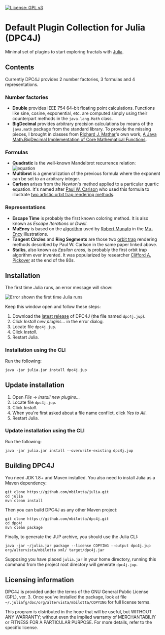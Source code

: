 [![License: GPL v3](https://img.shields.io/badge/License-GPLv3-blue.svg)](https://www.gnu.org/licenses/gpl-3.0)

# Default Plugin Collection for Julia (DPC4J)

Minimal set of plugins to start exploring fractals with [Julia](https://github.com/mbilotta/julia).

## Contents

Currently DPC4J provides 2 number factories, 3 formulas and 4 representations.

### Number factories

* __Double__ provides IEEE 754 64-bit floating point calculations. Functions like sine, cosine, exponential, etc. are computed simply using their counterpart methods in the `java.lang.Math` class.
* __BigDecimal__ provides arbitrary precision calculations by means of the `java.math` package from the standard library. To provide the missing pieces, I brought in classes from [Richard J. Mathar](http://www.mpia.de/~mathar/)'s own work, [A Java Math.BigDecimal Implementation of Core Mathematical Functions](http://arxiv.org/abs/0908.3030v3).

### Formulas

* __Quadratic__ is the well-known Mandelbrot recurrence relation:&nbsp;&nbsp;![equation](http://latex.codecogs.com/svg.latex?z_{n%2B1}%20%3D%20z_n^2%20%2B%20c)
* __Multibrot__ is a generalization of the previous formula where the exponent can be set to an arbitrary integer.
* __Carlson__ arises from the Newton's method applied to a particular quartic equation. It's named after [Paul W. Carlson](http://departments.fmarion.edu/mathematics/museum/author.html) who used this formula to illustrate [two artistic orbit trap rendering methods](http://dx.doi.org/10.1016/S0097-8493(99)00123-5).

### Representations

* __Escape Time__ is probably the first known coloring method. It is also known as _Escape Iterations_ or _Dwell_.
* __MuEncy__ is based on the [algorithm](http://mrob.com/pub/muency/color.html) used by [Robert Munafo](http://mrob.com/) in the [Mu-Ency](http://mrob.com/pub/muency.html) illustrations. 
* __Tangent Circles__ and __Ring Segments__ are those two [orbit trap](https://www.mi.sanu.ac.rs/vismath/javier/b7.htm) rendering methods described by Paul W. Carlson in the same paper linked above.
* __Stalks__, also known as _Epsilon cross_, is probably the first orbit trap algorithm ever invented. It was popularized by researcher [Clifford A. Pickover](https://en.wikipedia.org/wiki/Clifford_A._Pickover) at the end of the 80s.

## Installation

The first time Julia runs, an error message will show:

![Error shown the first time Julia runs](https://user-images.githubusercontent.com/14998549/122667426-2b418f00-d1b3-11eb-9888-920a2bf01d53.png)

Keep this window open and follow these steps:

1. Download the [latest release](https://github.com/mbilotta/dpc4j/releases/latest) of DPC4J (the file named `dpc4j.jup`).
2. Click _Install new plugins..._ in the error dialog.
3. Locate file `dpc4j.jup`.
4. Click _Install_.
5. Restart Julia.

### Installation using the CLI

Run the following:

    java -jar julia.jar install dpc4j.jup

## Update installation

1. Open _File_ → _Install new plugins..._
2. Locate file `dpc4j.jup`.
3. Click _Install_.
4. When you're first asked about a file name conflict, click _Yes to All_.
5. Restart Julia.

### Update installation using the CLI

Run the following:

    java -jar julia.jar install --overwrite-existing dpc4j.jup

## Building DPC4J

You need JDK 1.8+ and Maven installed. You also need to install Julia as a Maven dependency:

    git clone https://github.com/mbilotta/julia.git
    cd julia
    mvn clean install

Then you can build DPC4J as any other Maven project:

    git clone https://github.com/mbilotta/dpc4j.git
    cd dpc4j
    mvn clean package

Finally, to generate the JUP archive, you should use the Julia CLI:
```
java -jar ~/julia.jar package --license COPYING --output dpc4j.jup org/altervista/mbilotta xml/ target/dpc4j.jar
```
Supposing you have placed `julia.jar` in your home directory, running this command from the project root directory will generate `dpc4j.jup`.

## Licensing information

DPC4J is provided under the terms of the GNU General Public License (GPL), ver. 3. Once you’ve installed the package, look at file `~/.juliafg/doc/org/altervista/mbilotta/COPYING` for full license terms.

This program is distributed in the hope that will be useful, but WITHOUT ANY WARRANTY; without even the implied warranty of MERCHANTABILIY or FITNESS FOR A PARTICULAR PURPOSE. For more details, refer to the specific license.
